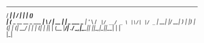 
   _____                      __  __       _   _      
  / ____|                    |  \/  |     | | (_)     
 | (___  _ __   __ _  ___ ___| \  / | __ _| |_ _  ___ 
  \___ \| '_ \ / _` |/ __/ _ \ |\/| |/ _` | __| |/ __|
  ____) | |_) | (_| | (_|  __/ |  | | (_| | |_| | (__ 
 |_____/| .__/ \__,_|\___\___|_|  |_|\__,_|\__|_|\___|
        | |                                           
        |_|                                           
